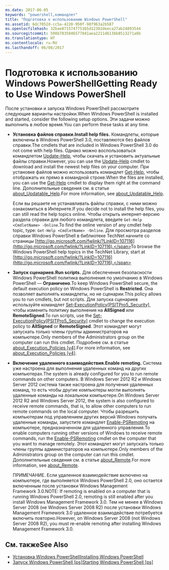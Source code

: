 ```yaml
---
ms.date: 2017-06-05
keywords: "powershell,командлет"
title: "Подготовка к использованию Windows PowerShell"
ms.assetid: 6dc7052d-cc5a-4220-950f-98f963a2b587
ms.openlocfilehash: 32bae871574775165d12382deeca27ab24893544
ms.sourcegitcommit: 598b7835046577841aea2211d613bb8513271a8b
ms.translationtype: HT
ms.contentlocale: ru-RU
ms.lasthandoff: 06/08/2017
---
```

# <a name="getting-ready-to-use-windows-powershell"></a><span data-ttu-id="21c78-103">Подготовка к использованию Windows PowerShell</span><span class="sxs-lookup"><span data-stu-id="21c78-103">Getting Ready to Use Windows PowerShell</span></span>
<span data-ttu-id="21c78-104">После установки и запуска Windows PowerShell рассмотрите следующие варианты настройки.</span><span class="sxs-lookup"><span data-stu-id="21c78-104">When Windows PowerShell is installed and started, consider the following setup options.</span></span> <span data-ttu-id="21c78-105">Эти задачи можно выполнить в любое время.</span><span class="sxs-lookup"><span data-stu-id="21c78-105">You can perform these tasks at any time.</span></span>

-   <span data-ttu-id="21c78-106">**Установка файлов справки.**</span><span class="sxs-lookup"><span data-stu-id="21c78-106">**Install help files.**</span></span> <span data-ttu-id="21c78-107">Командлеты, которые включены в Windows PowerShell 3.0, поставляются без файлов справки.</span><span class="sxs-lookup"><span data-stu-id="21c78-107">The cmdlets that are included in Windows PowerShell 3.0 do not come with help files.</span></span> <span data-ttu-id="21c78-108">Однако можно воспользоваться командлетом [Update-Help](https://technet.microsoft.com/en-us/library/93e1d870-ace6-432b-8778-8920291d7545), чтобы скачать и установить актуальные файлы справки.</span><span class="sxs-lookup"><span data-stu-id="21c78-108">However, you can use the [Update-Help](https://technet.microsoft.com/en-us/library/93e1d870-ace6-432b-8778-8920291d7545) cmdlet to download and install the newest help files on your computer.</span></span> <span data-ttu-id="21c78-109">При установке файлов можно использовать командлет [Get-Help](https://technet.microsoft.com/en-us/library/1f46eeb4-49d7-4bec-bb29-395d9b42f54a), чтобы отображать их прямо в командной строке.</span><span class="sxs-lookup"><span data-stu-id="21c78-109">When the files are installed, you can use the [Get-Help](https://technet.microsoft.com/en-us/library/1f46eeb4-49d7-4bec-bb29-395d9b42f54a) cmdlet to display them right at the command line.</span></span> <span data-ttu-id="21c78-110">Дополнительные сведения см. в статье [about_Updatable_Help](https://technet.microsoft.com/en-us/library/10bba75c-f4ac-4ca1-bbf3-8f34dd521ffe).</span><span class="sxs-lookup"><span data-stu-id="21c78-110">For more information, see [about_Updatable_Help](https://technet.microsoft.com/en-us/library/10bba75c-f4ac-4ca1-bbf3-8f34dd521ffe).</span></span>

    <span data-ttu-id="21c78-111">Если вы решаете не устанавливать файлы справки, с ними можно ознакомиться в Интернете.</span><span class="sxs-lookup"><span data-stu-id="21c78-111">If you decide not to install the help files, you can still read the help topics online.</span></span> <span data-ttu-id="21c78-112">Чтобы открыть интернет-версию раздела справки для любого командлета, введите `Get-Help <CmdletName> -Online`.</span><span class="sxs-lookup"><span data-stu-id="21c78-112">To find the online version of any cmdlet help topic, type: `Get-Help <CmdletName> -Online`.</span></span> <span data-ttu-id="21c78-113">Для просмотра разделов справки Windows PowerShell в библиотеке TechNet начните со страницы [http://go.microsoft.com/fwlink/?LinkID=107116](http://go.microsoft.com/fwlink/?LinkID=107116).</span><span class="sxs-lookup"><span data-stu-id="21c78-113">To browse the Windows PowerShell help topics in the TechNet Library, start at [http://go.microsoft.com/fwlink/?LinkID=107116](http://go.microsoft.com/fwlink/?LinkID=107116).</span></span>

-   <span data-ttu-id="21c78-114">**Запуск сценариев.**</span><span class="sxs-lookup"><span data-stu-id="21c78-114">**Run scripts.**</span></span> <span data-ttu-id="21c78-115">Для обеспечения безопасности Windows PowerShell политика выполнения по умолчанию в Windows PowerShell — **Ограничено**.</span><span class="sxs-lookup"><span data-stu-id="21c78-115">To keep Windows PowerShell secure, the default execution policy on Windows PowerShell is **Restricted**.</span></span> <span data-ttu-id="21c78-116">Она позволяет выполнять командлеты, но не сценарии.</span><span class="sxs-lookup"><span data-stu-id="21c78-116">This policy allows you to run cmdlets, but not scripts.</span></span> <span data-ttu-id="21c78-117">Для запуска сценариев используйте командлет [Set-ExecutionPolicy[PSITPro5_Security]](https://technet.microsoft.com/en-us/library/5690a0e1-495b-4e63-8280-65ead7bf01ab), чтобы изменить политику выполнения на **AllSigned** или **RemoteSigned**.</span><span class="sxs-lookup"><span data-stu-id="21c78-117">To run scripts, use the [Set-ExecutionPolicy[PSITPro5_Security]](https://technet.microsoft.com/en-us/library/5690a0e1-495b-4e63-8280-65ead7bf01ab) cmdlet to change the execution policy to **AllSigned** or **RemoteSigned**.</span></span> <span data-ttu-id="21c78-118">Этот командлет могут запускать только члены группы администраторов на компьютере.</span><span class="sxs-lookup"><span data-stu-id="21c78-118">Only members of the Administrators group on the computer can run this cmdlet.</span></span> <span data-ttu-id="21c78-119">Подробнее см. в статье [about_Execution_Policies [v4]](https://technet.microsoft.com/en-us/library/347708dc-1515-4d74-978b-8334603472e6).</span><span class="sxs-lookup"><span data-stu-id="21c78-119">For more information, see [about_Execution_Policies [v4]](https://technet.microsoft.com/en-us/library/347708dc-1515-4d74-978b-8334603472e6).</span></span>

-   <span data-ttu-id="21c78-120">**Включение удаленного взаимодействия.**</span><span class="sxs-lookup"><span data-stu-id="21c78-120">**Enable remoting.**</span></span> <span data-ttu-id="21c78-121">Система уже настроена для выполнения удаленных команд на других компьютерах.</span><span class="sxs-lookup"><span data-stu-id="21c78-121">The system is already configured for you to run remote commands on other computers.</span></span> <span data-ttu-id="21c78-122">В Windows Server 2012 R2 и Windows Server 2012 система также настроена для получения удаленных команд, то есть чтобы другие компьютеры могли выполнять удаленные команды на локальном компьютере.</span><span class="sxs-lookup"><span data-stu-id="21c78-122">On Windows Server 2012 R2 and Windows Server 2012, the system is also configured to receive remote commands, that is, to allow other computers to run remote commands on the local computer.</span></span> <span data-ttu-id="21c78-123">Чтобы разрешить компьютерам под управлением других версий Windows получать удаленные команды, запустите командлет [Enable-PSRemoting](https://technet.microsoft.com/en-us/library/19437c28-33b8-4ac1-9113-8439cc8beffb) на компьютере, предназначенном для удаленного управления.</span><span class="sxs-lookup"><span data-stu-id="21c78-123">To enable computers running other versions of Windows to receive remote commands, run the [Enable-PSRemoting](https://technet.microsoft.com/en-us/library/19437c28-33b8-4ac1-9113-8439cc8beffb) cmdlet on the computer that you want to manage remotely.</span></span> <span data-ttu-id="21c78-124">Этот командлет могут запускать только члены группы администраторов на компьютере.</span><span class="sxs-lookup"><span data-stu-id="21c78-124">Only members of the Administrators group on the computer can run this cmdlet.</span></span> <span data-ttu-id="21c78-125">Дополнительные сведения см. в статье [about_Remote](https://technet.microsoft.com/en-us/library/9b4a5c87-9162-4adf-bdfe-fbc80b9b8970).</span><span class="sxs-lookup"><span data-stu-id="21c78-125">For more information, see [about_Remote](https://technet.microsoft.com/en-us/library/9b4a5c87-9162-4adf-bdfe-fbc80b9b8970).</span></span>

    <span data-ttu-id="21c78-126">ПРИМЕЧАНИЕ. Если удаленное взаимодействие включено на компьютере, где выполняется Windows PowerShell 2.0, оно остается включенным после установки Windows Management Framework 3.0.</span><span class="sxs-lookup"><span data-stu-id="21c78-126">NOTE: If remoting is enabled on a computer that is running Windows PowerShell 2.0, remoting is still enabled after you install Windows Management Framework 3.0.</span></span> <span data-ttu-id="21c78-127">Тем не менее в Windows Server 2008 (не Windows Server 2008 R2) после установки Windows Management Framework 3.0 удаленное взаимодействие потребуется включить повторно.</span><span class="sxs-lookup"><span data-stu-id="21c78-127">However, on Windows Server 2008 (not Windows Server 2008 R2), you must re-enable remoting after installing Windows Management Framework 3.0.</span></span>

## <a name="see-also"></a><span data-ttu-id="21c78-128">См. также</span><span class="sxs-lookup"><span data-stu-id="21c78-128">See Also</span></span>
- [<span data-ttu-id="21c78-129">Установка Windows PowerShell</span><span class="sxs-lookup"><span data-stu-id="21c78-129">Installing Windows PowerShell</span></span>](../setup/Installing-Windows-PowerShell.md)
- [<span data-ttu-id="21c78-130">Запуск Windows PowerShell [ps]</span><span class="sxs-lookup"><span data-stu-id="21c78-130">Starting Windows PowerShell [ps]</span></span>](https://technet.microsoft.com/en-us/library/8ec8c2d7-8e7c-4722-a3d2-498fe5739a8e)

